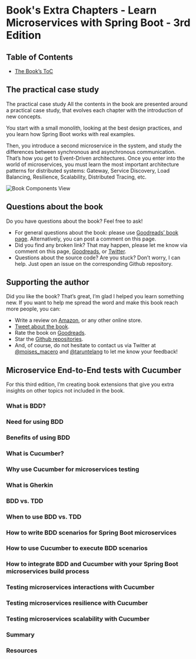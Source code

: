 # Book's Extra Chapters - Learn Microservices with Spring Boot - 3rd Edition

## Table of Contents
* [The Book’s ToC](https://link.springer.com/book/10.1007/978-1-4842-9757-5#toc)

## The practical case study
The practical case study
All the contents in the book are presented around a practical case study, that evolves each chapter with the introduction of new concepts.

You start with a small monolith, looking at the best design practices, and you learn how Spring Boot works with real examples.

Then, you introduce a second microservice in the system, and study the differences between synchronous and asynchronous communication. That’s how you get to Event-Driven architectures. Once you enter into the world of microservices, you must learn the most important architecture patterns for distributed systems: Gateway, Service Discovery, Load Balancing, Resilience, Scalability, Distributed Tracing, etc.

![Book Components View](https://thepracticaldeveloper.com/images/book/book-components-view.png)

## Questions about the book
Do you have questions about the book? Feel free to ask!

* For general questions about the book: please use [Goodreads’ book page](https://www.goodreads.com/book/show/195037991-learn-microservices-with-spring-boot-3). Alternatively, you can post a comment on this page.
* Did you find any broken link? That may happen, please let me know via comment on this page, [Goodreads](https://www.goodreads.com/book/show/195037991-learn-microservices-with-spring-boot-3), or [Twitter](https://twitter.com/taruntelang).
* Questions about the source code? Are you stuck? Don’t worry, I can help. Just open an issue on the corresponding Github repository.
   
## Supporting the author
Did you like the book? That’s great, I’m glad I helped you learn something new. If you want to help me spread the word and make this book reach more people, you can:

* Write a review on [Amazon](https://www.amazon.com/Learn-Microservices-Spring-Boot-Containerization/dp/1484297563), or any other online store.
* [Tweet about the book](https://twitter.com/intent/tweet?text=Learn%20Microservices%20with%20Spring%20Boot%203%20https://amzn.to/3N43aBc%20by%20@moises_macero%20and%20@taruntelang).
* Rate the book on [Goodreads](https://www.goodreads.com/book/show/53889379-learn-microservices-with-spring-boot-2nd-edition).
* Star the [Github repositories](https://github.com/Book-Microservices-v3).
* And, of course, do not hesitate to contact us via Twitter at [@moises_macero](https://twitter.com/moises_macero) and [@taruntelang](https://twitter.com/taruntelang) to let me know your feedback!

## Microservice End-to-End tests with Cucumber
For this third edition, I’m creating book extensions that give you extra insights on other topics not included in the book.

### What is BDD?
### Need for using BDD
### Benefits of using BDD
### What is Cucumber?
### Why use Cucumber for microservices testing
### What is Gherkin
### BDD vs. TDD
### When to use BDD vs. TDD
### How to write BDD scenarios for Spring Boot microservices
### How to use Cucumber to execute BDD scenarios
### How to integrate BDD and Cucumber with your Spring Boot microservices build process
### Testing microservices interactions with Cucumber
### Testing microservices resilience with Cucumber
### Testing microservices scalability with Cucumber
### Summary
### Resources
